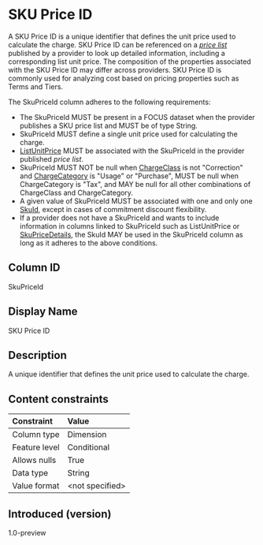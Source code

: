 # SKU Price ID

A SKU Price ID is a unique identifier that defines the unit price used to calculate the charge. SKU Price ID can be referenced on a [*price list*](#glossary:price-list) published by a provider to look up detailed information, including a corresponding list unit price. The composition of the properties associated with the SKU Price ID may differ across providers. SKU Price ID is commonly used for analyzing cost based on pricing properties such as Terms and Tiers.

The SkuPriceId column adheres to the following requirements:
- The SkuPriceId MUST be present in a FOCUS dataset when the provider publishes a SKU price list and MUST be of type String.
- SkuPriceId MUST define a single unit price used for calculating the charge.
- [ListUnitPrice](#listunitprice) MUST be associated with the SkuPriceId in the provider published *price list*.
- SkuPriceId MUST NOT be null when [ChargeClass](#chargeclass) is not "Correction" and [ChargeCategory](#chargecategory) is "Usage" or "Purchase", MUST be null when ChargeCategory is "Tax", and MAY be null for all other combinations of ChargeClass and ChargeCategory.
- A given value of SkuPriceId MUST be associated with one and only one [SkuId](#skuid), except in cases of commitment discount flexibility.
- If a provider does not have a SkuPriceId and wants to include information in columns linked to SkuPriceId such as ListUnitPrice or [SkuPriceDetails](#skupricedetails), the SkuId MAY be used in the SkuPriceId column as long as it adheres to the above conditions.

## Column ID

SkuPriceId

## Display Name

SKU Price ID

## Description

A unique identifier that defines the unit price used to calculate the charge.

## Content constraints

| Constraint       | Value          |
| :--------------- | :------------- |
| Column type      | Dimension      |
| Feature level    | Conditional    |
| Allows nulls     | True           |
| Data type        | String         |
| Value format     | \<not specified> |

## Introduced (version)

1.0-preview
